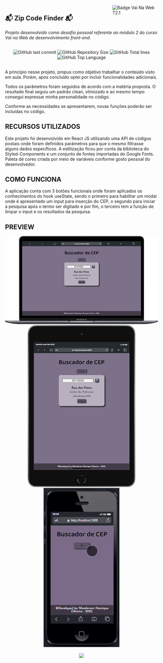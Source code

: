 <img src="https://i.ibb.co/QpLTKSz/badge-M2-T2.png" alt="Badge Vai Na Web T2.1" width="150" align="right">

## 📬 Zip Code Finder 📬

<i>Projeto desenvolvido como desafio pessoal referente ao módulo 2 do curso Vai na Web de desenvolvimento front-end. </i><br><br>

<div align="center">
    <img alt="GitHub last commit" src="https://img.shields.io/github/last-commit/Wanderson-Henrique-Oliveira/zip-code-finder?color=indigo">
    <img alt="GitHub Repository Size" src="https://img.shields.io/github/repo-size/Wanderson-Henrique-Oliveira/zip-code-finder?color=indigo">
    <img alt="GitHub Total lines" src="https://img.shields.io/tokei/lines/github/Wanderson-Henrique-Oliveira/zip-code-finder?color=indigo">
    <img alt="GitHub Top Language" src="https://img.shields.io/github/languages/top/Wanderson-Henrique-Oliveira/zip-code-finder?color=indigo">

</div><br>

  A princípio nesse projeto, propus como objetivo trabalhar o conteúdo visto em aula. Porém, após concluído optei por incluir funcionalidades adicionais.

  Todos os parâmetros foram seguidos de acordo com a matéria proposta. O resultado final seguiu um padrão clean, otimizado e ao mesmo tempo consegui expressar minha personalidade no código.

  Conforme as necessidades se apresentarem, novas funções poderão ser incluídas no código.

## RECURSOS UTILIZADOS

  Este projeto foi desenvolvido em React JS utilizando uma API de códigos postais onde foram definidos parâmetros para que o mesmo filtrasse alguns dados específicos.
A estilização ficou por conta da biblioteca do Styled-Components e um conjunto de fontes importadas do Google Fonts. Paleta de cores criada por meio de variáveis conforme gosto pessoal do desenvolvedor.


## COMO FUNCIONA

  A aplicação conta com 3 botões funcionais onde foram aplicados os conhecimentos do hook useState, sendo o primeiro para habilitar um modal onde é apresentado um input para inserção do CEP, o segundo para iniciar a pesquisa após o termo ser digitado e por fim, o terceiro tem a função de limpar o input e os resultados da pesquisa.

## PREVIEW

<div align="center">
  <img src="./src/assets/demos/pc.png" width="600">
</div>

<div align="center">
  <img src="./src/assets/demos/ipad.png">
  <img src="./src/assets/demos/mobile.gif" width="250">
</div>
<br>

<div align="center">
    <a href="https://www.linkedin.com/in/wanderson-henrique-oliveira-74b718235/" alt="Linkedin"><img src="https://img.shields.io/badge/-Wanderson Henrique-white?style=flat&logo=Linkedin&logoColor=indigo"></a>
</div>
